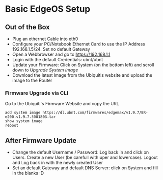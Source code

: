 # Basic EdgeOS Setup

## Out of the Box
- Plug an ethernet Cable into eth0
- Configure your PC/Notebook Ethernet Card to use the IP Address 192.168.1.5/24. Set no default Gateway
- Open a Webbrowser and go to https://192.168.1.1
- Login with the default Credentials: ubnt/ubnt
- Update your Firmware: Click on System (on the bottom left) and scroll down to *Upgrade System Image*
- Download the latest Image from the Ubiquitis website and upload the image to the Router

### Firmware Upgrade via CLI
Go to the Ubiquiti's Firmware Website and copy the URL

```
add system image https://dl.ubnt.com/firmwares/edgemax/v1.9.7/ER-e200.v1.9.7.5001803.tar
show system image
reboot
```

## After Firmware Update
- Change the default Username / Password: Log back in and click on Users. Create a new User (be carefull with uper and lowercase). Logout and Log back in with the newly created User
- Set an default Gateway and default DNS Server: click on System and fill in the blanks :D

